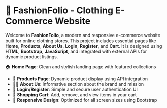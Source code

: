 # 🧥 FashionFolio - Clothing E-Commerce Website

Welcome to **FashionFolio**, a modern and responsive e-commerce website built for online clothing stores. This project includes essential pages like **Home**, **Products**, **About Us**, **Login**, **Register**, and **Cart**. It is designed using **HTML**, **Bootstrap**, **JavaScript**, and integrated with external APIs for dynamic product listings.

 🏠 **Home Page**: Clean and stylish landing page with featured collections
- 👕 **Products Page**: Dynamic product display using API integration
- 👨‍💼 **About Us**: Informative section about the brand and mission
- 🔐 **Login/Register**: Simple and secure user authentication UI
- 🛒 **Shopping Cart**: Add, remove, and view items in your cart
- 📱 **Responsive Design**: Optimized for all screen sizes using Bootstrap


